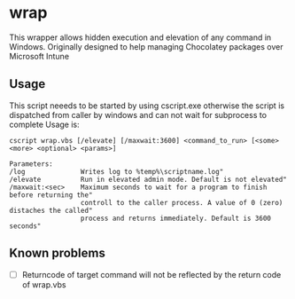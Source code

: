 # wrap
This wrapper allows hidden execution and elevation of any command in Windows. Originally designed to help managing Chocolatey packages over Microsoft Intune

## Usage
This script neeeds to be started by using cscript.exe otherwise the script is dispatched from caller by windows and can not wait for subprocess to complete
Usage is:
```
cscript wrap.vbs [/elevate] [/maxwait:3600] <command_to_run> [<some> <more> <optional> <params>]

Parameters:
/log              Writes log to %temp%\scriptname.log"
/elevate          Run in elevated admin mode. Default is not elevated"
/maxwait:<sec>    Maximum seconds to wait for a program to finish before returning the"
                  controll to the caller process. A value of 0 (zero) distaches the called"
                  process and returns immediately. Default is 3600 seconds"
```
## Known problems
- [ ] Returncode of target command will not be reflected by the return code of wrap.vbs
